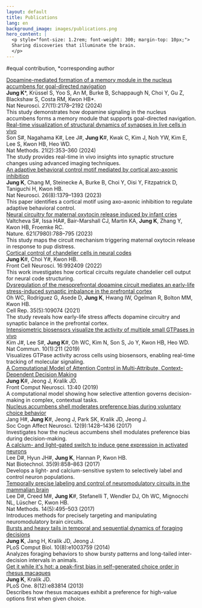 ```yaml
---
layout: default
title: Publications
lang: en
background_image: images/publications.png
hero_content: |
  <p style="font-size: 1.2rem; font-weight: 300; margin-top: 10px;">
  Sharing discoveries that illuminate the brain.
  </p>
---
```

<div class="container">
<!-- <h1>PUBLICATIONS</h1>  -->
<p class="note">#equal contribution, *corresponding author</p>
<div class="pub">
<img alt="" src="/path/to/thumbnail.jpg"/>
<div class="pub-content">
<div class="pub-title">
<a href="https://www.nature.com/articles/s41593-024-01770-9" target="_blank">
          Dopamine-mediated formation of a memory module in the nucleus accumbens for goal-directed navigation
        </a>
</div>
<div class="pub-authors">
<strong>Jung K</strong>*, Krüssel S, Yoo S, An M, Burke B, Schappaugh N, Choi Y, Gu Z, Blackshaw S, Costa RM, Kwon HB*.
      </div>
<div class="pub-journal">
        Nat Neurosci. 27(11):2178–2192 (2024)
      </div>
<div class="pub-summary">
        This study demonstrates how dopamine signaling in the nucleus accumbens forms a memory module that supports goal-directed navigation.
      </div>
</div>
</div>
<div class="pub">
<img alt="" src="/path/to/thumbnail.jpg"/>
<div class="pub-content">
<div class="pub-title">
<a href="https://www.nature.com/articles/s41592-023-02122-4" target="_blank">
          Real-time visualization of structural dynamics of synapses in live cells in vivo
        </a>
</div>
<div class="pub-authors">
        Son S#, Nagahama K#, Lee J#, <strong>Jung K</strong>#, Kwak C, Kim J, Noh YW, Kim E, Lee S, Kwon HB, Heo WD.
      </div>
<div class="pub-journal">
        Nat Methods. 21(2):353–360 (2024)
      </div>
<div class="pub-summary">
        The study provides real-time in vivo insights into synaptic structure changes using advanced imaging techniques.
      </div>
</div>
</div>
<div class="pub">
<img alt="" src="/path/to/thumbnail.jpg"/>
<div class="pub-content">
<div class="pub-title">
<a href="https://www.nature.com/articles/s41593-023-01380-x" target="_blank">
          An adaptive behavioral control motif mediated by cortical axo-axonic inhibition
        </a>
</div>
<div class="pub-authors">
<strong>Jung K</strong>, Chang M, Steinecke A, Burke B, Choi Y, Oisi Y, Fitzpatrick D, Taniguchi H, Kwon HB.
      </div>
<div class="pub-journal">
        Nat Neurosci. 26(8):1379–1393 (2023)
      </div>
<div class="pub-summary">
        This paper identifies a cortical motif using axo-axonic inhibition to regulate adaptive behavioral control.
      </div>
</div>
</div>
<div class="pub">
<img alt="" src="/path/to/thumbnail.jpg"/>
<div class="pub-content">
<div class="pub-title">
<a href="https://www.nature.com/articles/s41586-023-06540-4" target="_blank">
          Neural circuitry for maternal oxytocin release induced by infant cries
        </a>
</div>
<div class="pub-authors">
        Valtcheva S#, Issa HA#, Bair-Marshall CJ, Martin KA, <strong>Jung K</strong>, Zhang Y, Kwon HB, Froemke RC.
      </div>
<div class="pub-journal">
        Nature. 621(7980):788–795 (2023)
      </div>
<div class="pub-summary">
        This study maps the circuit mechanism triggering maternal oxytocin release in response to pup distress.
      </div>
</div>
</div>
<div class="pub">
<img alt="" src="/path/to/thumbnail.jpg"/>
<div class="pub-content">
<div class="pub-title">
<a href="https://www.frontiersin.org/journals/cellular-neuroscience/articles/10.3389/fncel.2022.992409/full" target="_blank">
          Cortical control of chandelier cells in neural codes
        </a>
</div>
<div class="pub-authors">
<strong>Jung K</strong>#, Choi Y#, Kwon HB.
      </div>
<div class="pub-journal">
        Front Cell Neurosci. 16:992409 (2022)
      </div>
<div class="pub-summary">
        This work investigates how cortical circuits regulate chandelier cell output for neural code structuring.
      </div>
</div>
</div>
<div class="pub">
<img alt="" src="/path/to/thumbnail.jpg"/>
<div class="pub-content">
<div class="pub-title">
<a href="https://www.sciencedirect.com/science/article/pii/S2211124721004058?via%3Dihub" target="_blank">
          Dysregulation of the mesoprefrontal dopamine circuit mediates an early-life stress-induced synaptic imbalance in the prefrontal cortex
        </a>
</div>
<div class="pub-authors">
        Oh WC, Rodríguez G, Asede D, <strong>Jung K</strong>, Hwang IW, Ogelman R, Bolton MM, Kwon HB.
      </div>
<div class="pub-journal">
        Cell Rep. 35(5):109074 (2021)
      </div>
<div class="pub-summary">
        The study reveals how early-life stress affects dopamine circuitry and synaptic balance in the prefrontal cortex.
      </div>
</div>
</div>
<div class="pub">
<img alt="" src="/path/to/thumbnail.jpg"/>
<div class="pub-content">
<div class="pub-title">
<a href="https://www.nature.com/articles/s41467-018-08217-3" target="_blank">
          Intensiometric biosensors visualize the activity of multiple small GTPases in vivo
        </a>
</div>
<div class="pub-authors">
        Kim J#, Lee S#, <strong>Jung K</strong>#, Oh WC, Kim N, Son S, Jo Y, Kwon HB, Heo WD.
      </div>
<div class="pub-journal">
        Nat Commun. 10(1):211 (2019)
      </div>
<div class="pub-summary">
        Visualizes GTPase activity across cells using biosensors, enabling real-time tracking of molecular signaling.
      </div>
</div>
</div>
<div class="pub">
<img alt="" src="/path/to/thumbnail.jpg"/>
<div class="pub-content">
<div class="pub-title">
<a href="https://www.frontiersin.org/journals/computational-neuroscience/articles/10.3389/fncom.2019.00040/full" target="_blank">
          A Computational Model of Attention Control in Multi-Attribute, Context-Dependent Decision Making
        </a>
</div>
<div class="pub-authors">
<strong>Jung K</strong>#, Jeong J, Kralik JD.
      </div>
<div class="pub-journal">
        Front Comput Neurosci. 13:40 (2019)
      </div>
<div class="pub-summary">
        A computational model showing how selective attention governs decision-making in complex, contextual tasks.
      </div>
</div>
</div>
<div class="pub">
<img alt="" src="/path/to/thumbnail.jpg"/>
<div class="pub-content">
<div class="pub-title">
<a href="https://doi.org/10.1093/scan/nsx072" target="_blank">
          Nucleus accumbens shell moderates preference bias during voluntary choice behavior
        </a>
</div>
<div class="pub-authors">
        Jang H#, <strong>Jung K</strong>#, Jeong J, Park SK, Kralik JD, Jeong J.
      </div>
<div class="pub-journal">
        Soc Cogn Affect Neurosci. 12(9):1428–1436 (2017)
      </div>
<div class="pub-summary">
        Investigates how the nucleus accumbens shell modulates preference bias during decision-making.
      </div>
</div>
</div>
<div class="pub">
<img alt="" src="/path/to/thumbnail.jpg"/>
<div class="pub-content">
<div class="pub-title">
<a href="https://www.nature.com/articles/nbt.3902" target="_blank">
          A calcium- and light-gated switch to induce gene expression in activated neurons
        </a>
</div>
<div class="pub-authors">
        Lee D#, Hyun JH#, <strong>Jung K</strong>, Hannan P, Kwon HB.
      </div>
<div class="pub-journal">
        Nat Biotechnol. 35(9):858–863 (2017)
      </div>
<div class="pub-summary">
        Develops a light- and calcium-sensitive system to selectively label and control neuron populations.
      </div>
</div>
</div>
<div class="pub">
<img alt="" src="/path/to/thumbnail.jpg"/>
<div class="pub-content">
<div class="pub-title">
<a href="https://www.nature.com/articles/nmeth.4234" target="_blank">
          Temporally precise labeling and control of neuromodulatory circuits in the mammalian brain
        </a>
</div>
<div class="pub-authors">
        Lee D#, Creed M#, <strong>Jung K</strong>#, Stefanelli T, Wendler DJ, Oh WC, Mignocchi NL, Lüscher C, Kwon HB.
      </div>
<div class="pub-journal">
        Nat Methods. 14(5):495–503 (2017)
      </div>
<div class="pub-summary">
        Introduces methods for precisely targeting and manipulating neuromodulatory brain circuits.
      </div>
</div>
</div>
<div class="pub">
<img alt="" src="/path/to/thumbnail.jpg"/>
<div class="pub-content">
<div class="pub-title">
<a href="https://doi.org/10.1371/journal.pcbi.1003759" target="_blank">
          Bursts and heavy tails in temporal and sequential dynamics of foraging decisions
        </a>
</div>
<div class="pub-authors">
<strong>Jung K</strong>, Jang H, Kralik JD, Jeong J.
      </div>
<div class="pub-journal">
        PLoS Comput Biol. 10(8):e1003759 (2014)
      </div>
<div class="pub-summary">
        Analyzes foraging behaviors to show bursty patterns and long-tailed inter-decision intervals in animals.
      </div>
</div>
</div>
<div class="pub">
<img alt="" src="/path/to/thumbnail.jpg"/>
<div class="pub-content">
<div class="pub-title">
<a href="https://doi.org/10.1371/journal.pone.0083814" target="_blank">
          Get it while it's hot: a peak-first bias in self-generated choice order in rhesus macaques
        </a>
</div>
<div class="pub-authors">
<strong>Jung K</strong>, Kralik JD.
      </div>
<div class="pub-journal">
        PLoS One. 8(12):e83814 (2013)
      </div>
<div class="pub-summary">
        Describes how rhesus macaques exhibit a preference for high-value options first when given choice.
      </div>
      <p></p>

</div>
</div>
</div>
